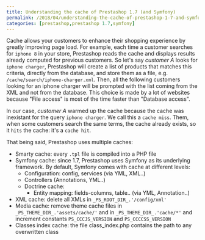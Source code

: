```yaml
---
title: Understanding the cache of Prestashop 1.7 (and Symfony)
permalink: /2018/04/understanding-the-cache-of-prestashop-1-7-and-symfony/
categories: [prestashop,prestashop 1.7,symfony]
---
```


Cache allows your customers to enhance their shopping experience by greatly improving page load. For example, each time a customer searches for `iphone 8` in your store, Prestashop reads the cache and displays results already computed for previous customers. So let's say _customer A_ looks for `iphone charger`, Prestashop will create a list of products that matches this criteria, directly from the database, and store them as a file, e.g. `/cache/search/iphone-charger.xml`. Then, all the following customers looking for an iphone charger will be prompted with the list coming from the XML and not from the database. This choice is made by a lot of websites because "File access" is most of the time faster than "Database access".

In our case, _customer A_ warmed up the cache because the cache was inexistant for the query `iphone charger`. We call this a `cache miss`. Them, when some customers search the same terms, the cache already exists, so it `hits` the cache: it's a `cache hit`.

That being said, Prestashop uses multiple caches:

* Smarty cache: every `.tpl`  file is compiled into a PHP file
* Symfony cache: since 1.7, Prestashop uses Symfony as its underlying framework. By default, Symfony comes with cache at different levels: 
    * Configuration: config, services (via YML, XML..)
    * Controllers (Annotations, YML..)
    * Doctrine cache: 
        * Entity mapping: fields-columns, table.. (via YML, Annotation..)
* XML cache: delete all XMLs in `_PS_ROOT_DIR_.'/config/xml'`
* Media cache: remove theme cache files in `_PS_THEME_DIR_.'assets/cache/'` and in `_PS_THEME_DIR_.'cache/*'` and increment constants `PS_CCCJS_VERSION` and `PS_CCCCSS_VERSION`
* Classes index cache: the file class_index.php contains the path to any overwritten class
